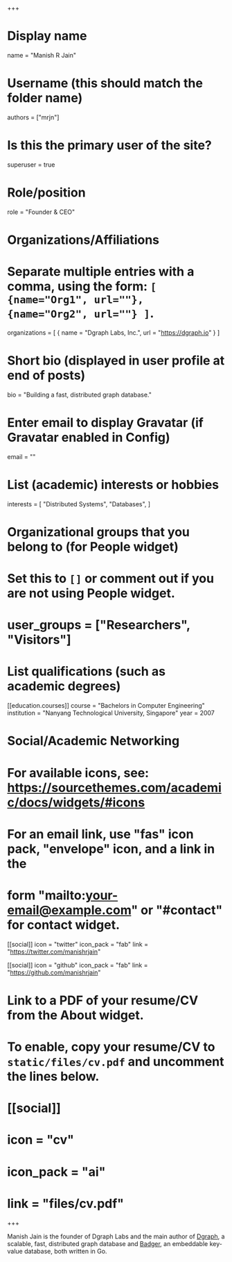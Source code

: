 +++
# Display name
name = "Manish R Jain"

# Username (this should match the folder name)
authors = ["mrjn"]

# Is this the primary user of the site?
superuser = true

# Role/position
role = "Founder & CEO"

# Organizations/Affiliations
#   Separate multiple entries with a comma, using the form: `[ {name="Org1", url=""}, {name="Org2", url=""} ]`.
organizations = [ { name = "Dgraph Labs, Inc.", url = "https://dgraph.io" } ]

# Short bio (displayed in user profile at end of posts)
bio = "Building a fast, distributed graph database."

# Enter email to display Gravatar (if Gravatar enabled in Config)
email = ""

# List (academic) interests or hobbies
interests = [
  "Distributed Systems",
  "Databases",
]

# Organizational groups that you belong to (for People widget)
#   Set this to `[]` or comment out if you are not using People widget.
# user_groups = ["Researchers", "Visitors"]

# List qualifications (such as academic degrees)
[[education.courses]]
  course = "Bachelors in Computer Engineering"
  institution = "Nanyang Technological University, Singapore"
  year = 2007

# Social/Academic Networking
# For available icons, see: https://sourcethemes.com/academic/docs/widgets/#icons
#   For an email link, use "fas" icon pack, "envelope" icon, and a link in the
#   form "mailto:your-email@example.com" or "#contact" for contact widget.

[[social]]
  icon = "twitter"
  icon_pack = "fab"
  link = "https://twitter.com/manishrjain"

[[social]]
  icon = "github"
  icon_pack = "fab"
  link = "https://github.com/manishrjain"

# Link to a PDF of your resume/CV from the About widget.
# To enable, copy your resume/CV to `static/files/cv.pdf` and uncomment the lines below.
# [[social]]
#   icon = "cv"
#   icon_pack = "ai"
#   link = "files/cv.pdf"

+++

Manish Jain is the founder of Dgraph Labs and the main author of
[Dgraph][dgraph], a scalable, fast, distributed graph database and
[Badger][badger], an embeddable key-value database, both written in Go.

[dgraph]: https://github.com/dgraph-io/dgraph
[badger]: https://github.com/dgraph-io/badger

